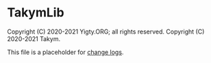 # TakymLib
Copyright (C) 2020-2021 Yigty.ORG; all rights reserved.
Copyright (C) 2020-2021 Takym.

This file is a placeholder for [change logs](https://keepachangelog.com/).
